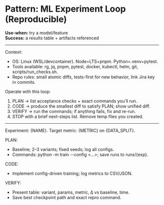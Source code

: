 # Pattern: ML Experiment Loop (Reproducible)

**Use-when:** try a model/feature  
**Success:** a results table + artifacts referenced

---

Context:
- OS: Linux (WSL/devcontainer). Node=LTS+pnpm. Python=.venv+pytest.
- Tools available: rg, jq, pnpm, pytest, docker, kubectl, helm, git, scripts/run_checks.sh.
- Repo rules: small atomic diffs, tests-first for new behavior, link Jira key in commits.

Operate with this loop:
1) PLAN → list acceptance checks + exact commands you'll run.
2) CODE → produce the smallest diff to satisfy PLAN; show unified diff.
3) VERIFY → run the commands; if anything fails, fix and re-run.
4) STOP with a brief next-steps list. Remove temp files you created.

---

Experiment: {NAME}. Target metric: {METRIC} on {DATA_SPLIT}.

PLAN:
- Baseline; 2–3 variants; fixed seeds; log all configs.
- Commands: python -m train --config <…>; save runs to runs/{exp}.

CODE:
- Implement config-driven training; log metrics to CSV/JSON.

VERIFY:
- Present table: variant, params, metric, Δ vs baseline, time.
- Save best checkpoint path and exact repro command.